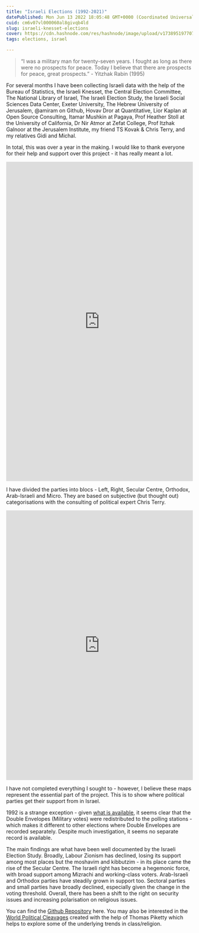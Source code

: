 ```yaml
---
title: "Israeli Elections (1992-2021)"
datePublished: Mon Jun 13 2022 18:05:48 GMT+0000 (Coordinated Universal Time)
cuid: cm6v07vl000060al8givqb4ld
slug: israeli-knesset-elections
cover: https://cdn.hashnode.com/res/hashnode/image/upload/v1738951977077/b69f1679-de44-4265-934c-093e33b90519.jpeg
tags: elections, israel

---
```


> “I was a military man for twenty-seven years. I fought as long as there were no prospects for peace. Today I believe that there are prospects for peace, great prospects.” - Yitzhak Rabin (1995)

For several months I have been collecting Israeli data with the help of the Bureau of Statistics, the Israeli Knesset, the Central Election Committee, The National Library of Israel, The Israeli Election Study, the Israeli Social Sciences Data Center, Exeter University, The Hebrew University of Jerusalem, @amiram on Github, Hovav Dror at Quantitative, Lior Kaplan at Open Source Consulting, Itamar Mushkin at Pagaya, Prof Heather Stoll at the University of California, Dr Nir Atmor at Zefat College, Prof Itzhak Galnoor at the Jerusalem Institute, my friend TS Kovak & Chris Terry, and my relatives Gidi and Michal.

In total, this was over a year in the making. I would like to thank everyone for their help and support over this project - it has really meant a lot.

<iframe id="datawrapper-chart-STrBL" src="https://datawrapper.dwcdn.net/STrBL/2/" style="width:0;min-width:100%;border:none" height="862"></iframe>

I have divided the parties into blocs - Left, Right, Secular Centre, Orthodox, Arab-Israeli and Micro. They are based on subjective (but thought out) categorisations with the consulting of political expert Chris Terry.

<iframe id="datawrapper-chart-QsTiz" src="https://datawrapper.dwcdn.net/QsTiz/1/" style="width:0;min-width:100%;border:none" height="728"></iframe>

I have not completed everything I sought to - however, I believe these maps represent the essential part of the project. This is to show where political parties get their support from in Israel.

1992 is a strange exception - given [what is available](https://www.nli.org.il/he/newspapers/hadashot/1992/06/25/01/article/22/?e=-------he-20--1--img-txIN%7CtxTI--------------1), it seems clear that the Double Envelopes (Military votes) were redistributed to the polling stations - which makes it different to other elections where Double Envelopes are recorded separately. Despite much investigation, it seems no separate record is available.

The main findings are what have been well documented by the Israeli Election Study. Broadly, Labour Zionism has declined, losing its support among most places but the moshavim and kibbutzim - in its place came the rise of the Secular Centre. The Israeli right has become a hegemonic force, with broad support among Mizrachi and working-class voters. Arab-Israeli and Orthodox parties have steadily grown in support too. Sectoral parties and small parties have broadly declined, especially given the change in the voting threshold. Overall, there has been a shift to the right on security issues and increasing polarisation on religious issues.

You can find the [Github Repository](https://github.com/JacobWeinbren/Israel-Data?ref=kafkaesque.digitalpress.blog) here. You may also be interested in the [World Political Cleavages](https://wpid.world/team/?ref=kafkaesque.digitalpress.blog) created with the help of Thomas Piketty which helps to explore some of the underlying trends in class/religion.